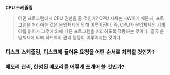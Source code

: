 **CPU 스케줄링**
> 어떤 프로그램에게 CPU 권한을 줄 것인가?<bt>
> CPU 자체는 HW이기 때문에, 프로그램을 처리하는 것은 운영체제에 의해 이루어진다.<bt>
> 즉, CPU가 운영체제의 기계어를 읽어서 그것에 의해 다른 프로그램을 처리하도록 작동하는 것이다.<bt>
> 결국 운영체제에 의해 하드웨어 관리 등등이 이루어지는 것이다.


### 디스크 스케줄링, 디스크에 들어온 요청을 어떤 순서로 처리할 것인가?
### 메모리 관리, 한정된 메모리를 어떻게 쪼개어 쓸 것인가?